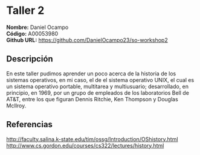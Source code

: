 # Taller 2

**Nombre:** Daniel Ocampo  
**Código:** A00053980  
**Github URL:** https://github.com/DanielOcampo23/so-workshop2

## Descripción
En este taller pudimos aprender un poco acerca de la historia de los sistemas operativos, en mi caso, el de el sistema operativo UNIX, el cual es un sistema operativo portable, multitarea y multiusuario; desarrollado, en principio, en 1969, por un grupo de empleados de los laboratorios Bell de AT&T, entre los que figuran Dennis Ritchie, Ken Thompson y Douglas McIlroy.

## Referencias

http://faculty.salina.k-state.edu/tim/ossg/Introduction/OShistory.html  
http://www.cs.gordon.edu/courses/cs322/lectures/history.html
